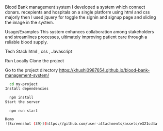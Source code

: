 Blood Bank management system
I developed a system which connect donars. recepients and hospitals on a single platform using html and css majorly then I used jquery for toggle the signin and signup page and sliding the image in the system.


Usage/Examples
This system enhances collaboration among stakeholders and streamlines processes, ultimately improving patient care through a reliable blood supply.

Tech Stack
html , css , Javascript

Run Locally
Clone the project


Go to the project directory
https://khushi0987654.github.io/blood-bank-management-system/

```bash
  cd my-project
Install dependencies

  npm install
Start the server

  npm run start

Demo
![Screenshot (39)](https://github.com/user-attachments/assets/e321cd4a-6a18-4dec-8b35-954b021b6e19)





